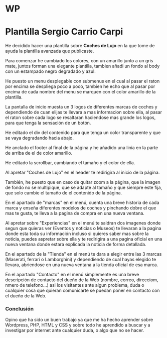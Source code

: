 # WP
<h1><b>Plantilla Sergio Carrio Carpi</b></h1>

He decidido hacer una plantilla sobre <b>Coches de Lujo</b> en la que tome de ayuda la plantilla avanzada que publicaste.

Para comenzar he cambiado los colores, con un amarillo junto a un gris mate, juntos forman una elegante plantilla, tambien añadi un fondo al body con un estampado negro degradado y azul.

He puesto un menu desplegable con submenus en el cual al pasar el raton por encima se despliega poco a poco, tambien he echo que al pasar por encima de cada nombre del menu se marquen con el color amarillo de la plantilla.

La pantalla de inicio muesta un 3 logos de diferentes marcas de coches y dependiendo de cuan elijas te llevara a mas informacion sobre ella, al pasar el raton sobre cada logo se resaltaran haciendose mas grande los logos, para que tenga la sensación de un botón.

He editado el div del contenido para que tenga un color transparente y que se vaya degradando hacia abajo.

He anclado el footer al final de la página y he añadido una linia en la parte de arriba de el de color amarillo.

He editado la scrollbar, cambiando el tamaño y el color de ella.

Al apretar "Coches de Lujo" en el header te redirigira al inicio de la página.

También, he puesto que en caso de quitar zoom a la página, que la imagen de fondo no se multipique, que se adapte al tamaño y que siempre este fija, que solo cambie el tamaño de el contenido de la página.

En el apartado de "marcas" en el menú, cuenta una breve historia de cada marca y enseña diferentes modelos de coches y pinchando dobre el que mas te gusta, te lleva a la pagina de compra en una nueva ventana.

Al apretar sobre "Experiencias" en el menú te saldran dos imagenes donde segun que quieras ver (Eventos y noticias o Museos) te llevaran a la pagina donde esta toda su información incluso si quieres saber mas sobre la noticia, puedes aspretar sobre ella y te redirigira a una pagina oficial en una nueva ventana donde estara explicada la noticia de forma detallada.

En el apartado de la "Tienda" en el menú te dara a elegir entre las 3 marcas (Maserati, ferrari o Lamborghini) y dependiendo de cual hayas elegido te llevara, abriendose en una nueva ventana a la tienda oficial de esa marca.

En el apartado "Contacto" en el menú simplemente es una breve descripción de contacto del dueño de la Web (nombre, correo, direcciom, nmero de telefono...) asi los visitantes ante algun problema, duda o cualquier cosa que quieran comunicarte se puedan poner en contacto con el dueño de la Web. 


<h3>Conclusión</h3> 

Opino que ha sido un buen trabajo ya que me ha hecho aprender sobre Wordpress, PHP, HTML y CSS y sobre todo he aprendido a buscar y a investigar por internet ante cualquier duda, o algo que no se hacer.
